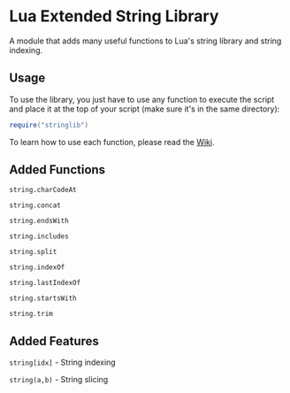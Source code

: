 # Lua Extended String Library
A module that adds many useful functions to Lua's string library and string indexing.

## Usage

To use the library, you just have to use any function to execute the script and place it at the top of your script (make sure it's in the same directory):<br>
```lua
require("stringlib")
```

To learn how to use each function, please read the [Wiki](https://github.com/greenmancode/luaextstringlib/wiki).

## Added Functions
`string.charCodeAt`

`string.concat`

`string.endsWith`

`string.includes`

`string.split`

`string.indexOf`

`string.lastIndexOf`

`string.startsWith`

`string.trim`

## Added Features

`string[idx]` - String indexing

`string(a,b)` - String slicing
